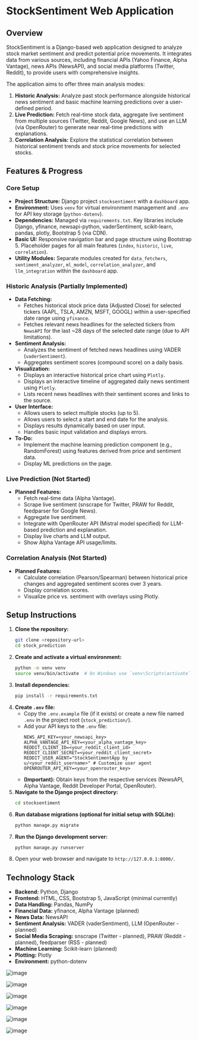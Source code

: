 # StockSentiment Web Application

## Overview

StockSentiment is a Django-based web application designed to analyze stock market sentiment and predict potential price movements. It integrates data from various sources, including financial APIs (Yahoo Finance, Alpha Vantage), news APIs (NewsAPI), and social media platforms (Twitter, Reddit), to provide users with comprehensive insights.

The application aims to offer three main analysis modes:

1.  **Historic Analysis:** Analyze past stock performance alongside historical news sentiment and basic machine learning predictions over a user-defined period.
2.  **Live Prediction:** Fetch real-time stock data, aggregate live sentiment from multiple sources (Twitter, Reddit, Google News), and use an LLM (via OpenRouter) to generate near real-time predictions with explanations.
3.  **Correlation Analysis:** Explore the statistical correlation between historical sentiment trends and stock price movements for selected stocks.

## Features & Progress

### Core Setup
*   **Project Structure:** Django project `stocksentiment` with a `dashboard` app.
*   **Environment:** Uses `venv` for virtual environment management and `.env` for API key storage (`python-dotenv`).
*   **Dependencies:** Managed via `requirements.txt`. Key libraries include Django, yfinance, newsapi-python, vaderSentiment, scikit-learn, pandas, plotly, Bootstrap 5 (via CDN).
*   **Basic UI:** Responsive navigation bar and page structure using Bootstrap 5. Placeholder pages for all main features (`index`, `historic`, `live`, `correlation`).
*   **Utility Modules:** Separate modules created for `data_fetchers`, `sentiment_analyzer`, `ml_model`, `correlation_analyzer`, and `llm_integration` within the `dashboard` app.

### Historic Analysis (Partially Implemented)
*   **Data Fetching:**
    *   Fetches historical stock price data (Adjusted Close) for selected tickers (AAPL, TSLA, AMZN, MSFT, GOOGL) within a user-specified date range using `yfinance`.
    *   Fetches relevant news headlines for the selected tickers from `NewsAPI` for the last ~28 days of the selected date range (due to API limitations).
*   **Sentiment Analysis:**
    *   Analyzes the sentiment of fetched news headlines using VADER (`vaderSentiment`).
    *   Aggregates sentiment scores (compound score) on a daily basis.
*   **Visualization:**
    *   Displays an interactive historical price chart using `Plotly`.
    *   Displays an interactive timeline of aggregated daily news sentiment using `Plotly`.
    *   Lists recent news headlines with their sentiment scores and links to the source.
*   **User Interface:**
    *   Allows users to select multiple stocks (up to 5).
    *   Allows users to select a start and end date for the analysis.
    *   Displays results dynamically based on user input.
    *   Handles basic input validation and displays errors.
*   **To-Do:**
    *   Implement the machine learning prediction component (e.g., RandomForest) using features derived from price and sentiment data.
    *   Display ML predictions on the page.

### Live Prediction (Not Started)
*   **Planned Features:**
    *   Fetch real-time data (Alpha Vantage).
    *   Scrape live sentiment (snscrape for Twitter, PRAW for Reddit, feedparser for Google News).
    *   Aggregate live sentiment.
    *   Integrate with OpenRouter API (Mistral model specified) for LLM-based prediction and explanation.
    *   Display live charts and LLM output.
    *   Show Alpha Vantage API usage/limits.

### Correlation Analysis (Not Started)
*   **Planned Features:**
    *   Calculate correlation (Pearson/Spearman) between historical price changes and aggregated sentiment scores over 3 years.
    *   Display correlation scores.
    *   Visualize price vs. sentiment with overlays using Plotly.

## Setup Instructions

1.  **Clone the repository:**
    ```bash
    git clone <repository-url>
    cd stock_prediction
    ```
2.  **Create and activate a virtual environment:**
    ```bash
    python -m venv venv
    source venv/bin/activate  # On Windows use `venv\Scripts\activate`
    ```
3.  **Install dependencies:**
    ```bash
    pip install -r requirements.txt
    ```
4.  **Create `.env` file:**
    *   Copy the `.env.example` file (if it exists) or create a new file named `.env` in the project root (`stock_prediction/`).
    *   Add your API keys to the `.env` file:
        ```dotenv
        NEWS_API_KEY=<your_newsapi_key>
        ALPHA_VANTAGE_API_KEY=<your_alpha_vantage_key>
        REDDIT_CLIENT_ID=<your_reddit_client_id>
        REDDIT_CLIENT_SECRET=<your_reddit_client_secret>
        REDDIT_USER_AGENT="StockSentimentApp by u/<your_reddit_username>" # Customize user agent
        OPENROUTER_API_KEY=<your_openrouter_key>
        ```
    *   **(Important):** Obtain keys from the respective services (NewsAPI, Alpha Vantage, Reddit Developer Portal, OpenRouter).
5.  **Navigate to the Django project directory:**
    ```bash
    cd stocksentiment
    ```
6.  **Run database migrations (optional for initial setup with SQLite):**
    ```bash
    python manage.py migrate
    ```
7.  **Run the Django development server:**
    ```bash
    python manage.py runserver
    ```
8.  Open your web browser and navigate to `http://127.0.0.1:8000/`.

## Technology Stack

*   **Backend:** Python, Django
*   **Frontend:** HTML, CSS, Bootstrap 5, JavaScript (minimal currently)
*   **Data Handling:** Pandas, NumPy
*   **Financial Data:** yfinance, Alpha Vantage (planned)
*   **News Data:** NewsAPI
*   **Sentiment Analysis:** VADER (vaderSentiment), LLM (OpenRouter - planned)
*   **Social Media Scraping:** snscrape (Twitter - planned), PRAW (Reddit - planned), feedparser (RSS - planned)
*   **Machine Learning:** Scikit-learn (planned)
*   **Plotting:** Plotly
*   **Environment:** python-dotenv


![image](https://github.com/user-attachments/assets/242d93fc-2d5b-4623-ae85-375bb5b63ea2)

![image](https://github.com/user-attachments/assets/05c6b7ae-a282-4f8e-bdd0-fa9d015fb011)

![image](https://github.com/user-attachments/assets/d7f10675-3f3c-4439-b0a5-5900f933e01d)


![image](https://github.com/user-attachments/assets/271ccb2b-9630-48ce-8818-bbb32b12b731)

![image](https://github.com/user-attachments/assets/5cf540d6-4151-4a6f-8c16-034e9719d145)

![image](https://github.com/user-attachments/assets/1af29c3f-e999-4ccd-9c2e-daf2088ed3cd)





